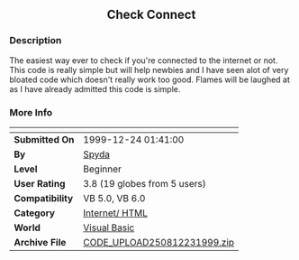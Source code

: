 ﻿<div align="center">

## Check Connect


</div>

### Description

The easiest way ever to check if you're connected to the internet or not. This code is really simple but will help newbies and I have seen alot of very bloated code which doesn't really work too good. Flames will be laughed at as I have already admitted this code is simple.
 
### More Info
 


<span>             |<span>
---                |---
**Submitted On**   |1999-12-24 01:41:00
**By**             |[Spyda](https://github.com/Planet-Source-Code/PSCIndex/blob/master/ByAuthor/spyda.md)
**Level**          |Beginner
**User Rating**    |3.8 (19 globes from 5 users)
**Compatibility**  |VB 5\.0, VB 6\.0
**Category**       |[Internet/ HTML](https://github.com/Planet-Source-Code/PSCIndex/blob/master/ByCategory/internet-html__1-34.md)
**World**          |[Visual Basic](https://github.com/Planet-Source-Code/PSCIndex/blob/master/ByWorld/visual-basic.md)
**Archive File**   |[CODE\_UPLOAD250812231999\.zip](https://github.com/Planet-Source-Code/spyda-check-connect__1-5095/archive/master.zip)








